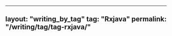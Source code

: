 ---
layout: "writing_by_tag"
tag: "Rxjava"
permalink: "/writing/tag/tag-rxjava/"
-------------------------------------